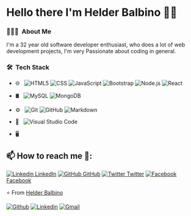 # Hello there I'm Helder Balbino 👋🏾

<h3> 👨🏻‍💻 &nbsp;About Me </h3>
I'm a 32 year old software developer enthusiast, who does a lot of web development projects, I'm very Passionate about coding in general.

<br/>
<h3> 🛠 &nbsp;Tech Stack</h3>

- 🌐 &nbsp;
  ![HTML5](https://img.shields.io/badge/-HTML5-333333?style=flat&logo=HTML5)
  ![CSS](https://img.shields.io/badge/-CSS-333333?style=flat&logo=CSS3&logoColor=1572B6)
  ![JavaScript](https://img.shields.io/badge/-JavaScript-333333?style=flat&logo=javascript)
  ![Bootstrap](https://img.shields.io/badge/-Bootstrap-333333?style=flat&logo=bootstrap&logoColor=563D7C)
  ![Node.js](https://img.shields.io/badge/-Node.js-333333?style=flat&logo=node.js)
  ![React](https://img.shields.io/badge/-React-333333?style=flat&logo=react)
- 🛢 &nbsp;
  ![MySQL](https://img.shields.io/badge/-MySQL-333333?style=flat&logo=mysql)
  ![MongoDB](https://img.shields.io/badge/-MongoDB-333333?style=flat&logo=mongodb)
- ⚙️ &nbsp;
  ![Git](https://img.shields.io/badge/-Git-333333?style=flat&logo=git)
  ![GitHub](https://img.shields.io/badge/-GitHub-333333?style=flat&logo=github)
  ![Markdown](https://img.shields.io/badge/-Markdown-333333?style=flat&logo=markdown)
  
- 🔧 &nbsp;
  ![Visual Studio Code](https://img.shields.io/badge/-Visual%20Studio%20Code-333333?style=flat&logo=visual-studio-code&logoColor=007ACC)
  
- 🖥 &nbsp;

## 📫 How to reach me 🤝:
[![Linkedin](https://i.stack.imgur.com/gVE0j.png) LinkedIn]() [![GitHub](https://i.stack.imgur.com/tskMh.png) GitHub]() [![Twitter](http://i.imgur.com/wWzX9uB.png) Twitter](https://twitter.com/HelderBalbino) [![Facebook](http://i.imgur.com/fep1WsG.png) Facebook]()

⭐️ From [Helder Balbino](https://github.com/HelderBalbino)

[![Github](https://img.shields.io/badge/-Github-000?style=flat&logo=Github&logoColor=white)]()
[![Linkedin](https://img.shields.io/badge/-LinkedIn-blue?style=flat&logo=Linkedin&logoColor=white)](https://www.linkedin.com/in/helder-balbino-18184a100/)
[![Gmail](https://img.shields.io/badge/-Gmail-c14438?style=flat&logo=Gmail&logoColor=white)](mailto:helderbalbino@gmail.com)

